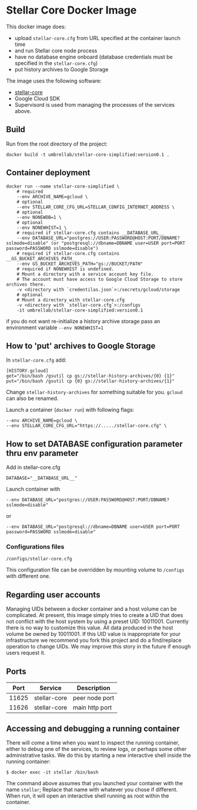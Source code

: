 # Stellar Core Docker Image

This docker image does:
- upload `stellar-core.cfg` from URL specified at the container launch time
- and run Stellar core node process
- have no database engine onboard (database credentials must be specified in the `stellar-core.cfg`)
- put history archives to Google Storage

The image uses the following software:

- [stellar-core](https://github.com/stellar/stellar-core)
- Google Cloud SDK
- Supervisord is used from managing the processes of the services above.

## Build
Run from the root directory of the project:
```text
docker build -t umbrellab/stellar-core-simplified:version0.1 .
```

## Container deployment
```text
docker run --name stellar-core-simplified \
    # required
    --env ARCHIVE_NAME=gcloud \
    # optional
    --env STELLAR_CORE_CFG_URL=STELLAR_CONFIG_INTERNET_ADDRESS \
    # optional
    --env NONEWDB=1 \
    # optional
    --env NONEWHIST=1 \
    # required if stellar-core.cfg contains __DATABASE_URL__ 
    --env DATABASE_URL="postgres://USER:PASSWORD@HOST:PORT/DBNAME?sslmode=disable" (or "postgresql://dbname=DBNAME user=USER port=PORT password=PASSWORD sslmode=disable")
    # required if stellar-core.cfg contains __GS_BUCKET_ARCHIVES_PATH__ 
    --env GS_BUCKET_ARCHIVES_PATH="gs://BUCKET/PATH"
    # required if NONEWHIST is undefined. 
    # Mount a directory with a service account key file.
    # The account must have access to Google Cloud Storage to store archives there.
    -v <directory with `credentilas.json`>:/secrets/gcloud/storage
    # optional
    # Mount a directory with stellar-core.cfg
    -v <directory with `stellar-core.cfg`>:/configs
    -it umbrellab/stellar-core-simplified:version0.1
```
if you do not want re-initialize a history archive storage pass an environment variable `--env NONEWHIST=1`

## How to 'put' archives to Google Storage

In `stellar-core.cfg` add:
```text
[HISTORY.gcloud]
get="/bin/bash /gsutil cp gs://stellar-history-archives/{0} {1}"
put="/bin/bash /gsutil cp {0} gs://stellar-history-archives/{1}"
```
Change `stellar-history-archives` for something suitable for you. `gcloud` can also be renamed.

Launch a container (`docker run`) with following flags:
```text
--env ARCHIVE_NAME=gcloud \
--env STELLAR_CORE_CFG_URL="https://...../stellar-core.cfg" \
```

## How to set DATABASE configuration parameter thru env parameter
Add in stellar-core.cfg
```
DATABASE="__DATABASE_URL__"
```
Launch container with
```
--env DATABASE_URL="postgres://USER:PASSWORD@HOST:PORT/DBNAME?sslmode=disable"
```
or 
```
--env DATABASE_URL="postgresql://dbname=DBNAME user=USER port=PORT password=PASSWORD sslmode=disable"
```

### Configurations files

```text
/configs/stellar-core.cfg
```

This configuration file can be overridden by mounting volume to `/configs` with different one.


## Regarding user accounts

Managing UIDs between a docker container and a host volume can be complicated.  At present, this image simply tries to create a UID that does not conflict with the host system by using a preset UID:  10011001.  Currently there is no way to customize this value.  All data produced in the host volume be owned by 10011001.  If this UID value is inappropriate for your infrastructure we recommend you fork this project and do a find/replace operation to change UIDs.  We may improve this story in the future if enough users request it.

## Ports

| Port  | Service      | Description          |
|-------|--------------|----------------------|
| 11625 | stellar-core | peer node port       |
| 11626 | stellar-core | main http port       |


## Accessing and debugging a running container

There will come a time when you want to inspect the running container, either to debug one of the services, to review logs, or perhaps some other administrative tasks.  We do this by starting a new interactive shell inside the running container:

```
$ docker exec -it stellar /bin/bash
```

The command above assumes that you launched your container with the name `stellar`; Replace that name with whatever you chose if different.  When run, it will open an interactive shell running as root within the container.

